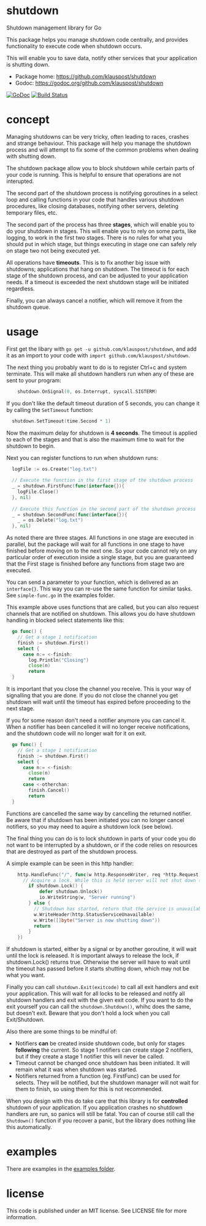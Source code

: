 # shutdown
Shutdown management library for Go

This package helps you manage shutdown code centrally, and provides functionality to execute code when shutdown occurs.

This will enable you to save data, notify other services that your application is shutting down.

* Package home: https://github.com/klauspost/shutdown
* Godoc: https://godoc.org/github.com/klauspost/shutdown

[![GoDoc][1]][2] [![Build Status][3]][4]

[1]: https://godoc.org/github.com/klauspost/shutdown?status.svg
[2]: https://godoc.org/github.com/klauspost/shutdown
[3]: https://travis-ci.org/klauspost/shutdown.svg
[4]: https://travis-ci.org/klauspost/shutdown

# concept
Managing shutdowns can be very tricky, often leading to races, crashes and strange behaviour.
This package will help you manage the shutdown process and will attempt to fix some of the common problems when dealing with shutting down.

The shutdown package allow you to block shutdown while certain parts of your code is running. This is helpful to ensure that operations are not interupted.

The second part of the shutdown process is notifying goroutines in a select loop and calling functions in your code that handles various shutdown procedures, like closing databases, notifying other servers, deleting temporary files, etc.

The second part of the process has three **stages**, which will enable you to do your shutdown in stages. This will enable you to rely on some parts, like logging, to work in the first two stages. There is no rules for what you should put in which stage, but things executing in stage one can safely rely on stage two not being executed yet.

All operations have **timeouts**. This is to fix another big issue with shutdowns; applications that hang on shutdown. The timeout is for each stage of the shutdown process, and can be adjusted to your application needs. If a timeout is exceeded the next shutdown stage will be initiated regardless.

Finally, you can always cancel a notifier, which will remove it from the shutdown queue.

# usage

First get the libary with `go get -u github.com/klauspost/shutdown`, and add it as an import to your code with `import github.com/klauspost/shutdown`.

The next thing you probably want to do is to register Ctrl+c and system terminate. This will make all shutdown handlers run when any of these are sent to your program:
```Go
	shutdown.OnSignal(0, os.Interrupt, syscall.SIGTERM)
```

If you don't like the default timeout duration of 5 seconds, you can change it by calling the `SetTimeout` function:
```Go
  shutdown.SetTimeout(time.Second * 1)
```
Now the maximum delay for shutdown is **4 seconds**. The timeout is applied to each of the stages and that is also the maximum time to wait for the shutdown to begin.

Next you can register functions to run when shutdown runs:
```Go
  logFile := os.Create("log.txt")
  
  // Execute the function in the first stage of the shutdown process
  _ = shutdown.FirstFunc(func(interface{}){
    logFile.Close()
  }, nil)
  
  // Execute this function in the second part of the shutdown process
  _ = shutdown.SecondFunc(func(interface{}){
    _ = os.Delete("log.txt")
  }, nil)
```
As noted there are three stages. All functions in one stage are executed in parallel, but the package will wait for all functions in one stage to have finished before moving on to the next one.  So your code cannot rely on any particular order of execution inside a single stage, but you are guaranteed that the First stage is finished before any functions from stage two are executed.

You can send a parameter to your function, which is delivered as an `interface{}`. This way you can re-use the same function for similar tasks. See `simple-func.go` in the examples folder.

This example above uses functions that are called, but you can also request channels that are notified on shutdown. This allows you do have shutdown handling in blocked select statements like this:

```Go
  go func() {
    // Get a stage 1 notification
    finish := shutdown.First()
    select {
      case n:= <-finish:
        log.Println("Closing")
        close(n)
        return
  }
```
It is important that you close the channel you receive. This is your way of signalling that you are done. If you do not close the channel you get shutdown will wait until the timeout has expired before proceeding to the next stage.

If you for some reason don't need a notifier anymore you can cancel it. When a notifier has been cancelled it will no longer receive notifications, and the shutdown code will no longer wait for it on exit.
```Go
  go func() {
    // Get a stage 1 notification
    finish := shutdown.First()
    select {
      case n:= <-finish:
        close(n)
        return
      case <-otherchan:
        finish.Cancel()
        return
  }
```
Functions are cancelled the same way by cancelling the returned notifier. Be aware that if shutdown has been initiated you can no longer cancel notifiers, so you may need to aquire a shutdown lock (see below).

The final thing you can do is to lock shutdown in parts of your code you do not want to be interrupted by a shutdown, or if the code relies on resources that are destroyed as part of the shutdown process.

A simple example can be seen in this http handler:
```Go
	http.HandleFunc("/", func(w http.ResponseWriter, req *http.Request) {
	  // Acquire a lock. While this is held server will not shut down (except after timeout)
		if shutdown.Lock() {
			defer shutdown.Unlock()
			io.WriteString(w, "Server running")
		} else {
		  // Shutdown has started, return that the service is unavailable
		  w.WriteHeader(http.StatusServiceUnavailable)
		  w.Write([]byte("Server is now shutting down"))
		  return
		}
	})
```
If shutdown is started, either by a signal or by another goroutine, it will wait until the lock is released. It is important always to release the lock, if shutdown.Lock() returns true. Otherwise the server will have to wait until the timeout has passed before it starts shutting down, which may not be what you want.

Finally you can call `shutdown.Exit(exitcode)` to call all exit handlers and exit your application. This will wait for all locks to be released and notify all shutdown handlers and exit with the given exit code. If you want to do the exit yourself you can call the `shutdown.Shutdown()`, whihc does the same, but doesn't exit. Beware that you don't hold a lock when you call Exit/Shutdown.


Also there are some things to be mindful of:
* Notifiers **can** be created inside shutdown code, but only for stages **following** the current. So stage 1 notifiers can create stage 2 notifiers, but if they create a stage 1 notifier this will never be called.
* Timeout cannot be changed once shutdown has been initiated. It will remain what it was when shutdown was started.
* Notifiers returned from a function (eg. FirstFunc) can be used for selects. They will be notified, but the shutdown manager will not wait for them to finish, so using them for this is not recommended.

When you design with this do take care that this library is for **controlled** shutdown of your application. If you application crashes no shutdown handlers are run, so panics will still be fatal. You can of course still call the `Shutdown()` function if you recover a panic, but the library does nothing like this automatically.

# examples

There are examples in the [examples folder](https://github.com/klauspost/shutdown/tree/master/examples).

# license

This code is published under an MIT license. See LICENSE file for more information.
